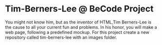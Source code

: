 # Tim-Berners-Lee @ BeCode Project

You might not know him, but as the inventor of HTML,Tim Berners-Lee is the cause to all your current fun and problems. In his honor, you will make a web page, following a predefined mockup. For this project create a new repository called tim-berners-lee with an images folder.
